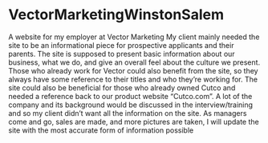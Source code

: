 # VectorMarketingWinstonSalem
A website for my employer at Vector Marketing
My client mainly needed the site to be an informational piece for prospective applicants and their parents. The site is supposed to present basic information about our business, what we do, and give an overall feel about the culture we present. Those who already work for Vector could also benefit from the site, so they always have some reference to their titles and who they’re working for. The site could also be beneficial for those who already owned Cutco and needed a reference back to our product website “Cutco.com”. A lot of the company and its background would be discussed in the interview/training and so my client didn’t want all the information on the site. As managers come and go, sales are made, and more pictures are taken, I will update the site with the most accurate form of information possible

